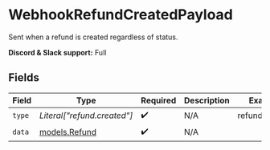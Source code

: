 # WebhookRefundCreatedPayload

Sent when a refund is created regardless of status.

**Discord & Slack support:** Full


## Fields

| Field                                | Type                                 | Required                             | Description                          | Example                              |
| ------------------------------------ | ------------------------------------ | ------------------------------------ | ------------------------------------ | ------------------------------------ |
| `type`                               | *Literal["refund.created"]*          | :heavy_check_mark:                   | N/A                                  | refund.created                       |
| `data`                               | [models.Refund](../models/refund.md) | :heavy_check_mark:                   | N/A                                  |                                      |